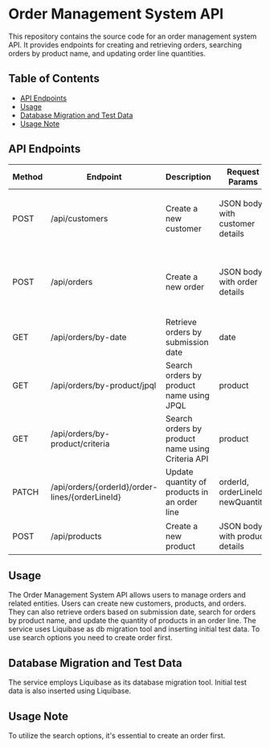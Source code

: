 # Order Management System API

This repository contains the source code for an order management system API. It provides endpoints for creating and retrieving orders, searching orders by product name, and updating order line quantities.

## Table of Contents

- [API Endpoints](#api-endpoints)
- [Usage](#usage)
- [Database Migration and Test Data](#database-migration-and-test-data)
- [Usage Note](#usage-note)

## API Endpoints

| Method | Endpoint                                        | Description                                      | Request Params                    | Example                                                                                                                                       |
|--------|-------------------------------------------------|--------------------------------------------------|-----------------------------------|-----------------------------------------------------------------------------------------------------------------------------------------------|
| POST   | /api/customers                                  | Create a new customer                            | JSON body with customer details   | `{ "fullName": "John Doe", "email": "john.doe@example.com", "telephone": "1234567890", "registrationCode": "ABC123" }`                        |
| POST   | /api/orders                                     | Create a new order                               | JSON body with order details      | `{ "customerId": 1, "submissionDate": "2023-09-26", "orderLines": [ { "productId": 1, "quantity": 2 }, { "productId": 2, "quantity": 5 } ] }` |
| GET    | /api/orders/by-date                             | Retrieve orders by submission date               | date                              | `/api/orders/by-date?date=2023-09-26`                                                                                                         |
| GET    | /api/orders/by-product/jpql                     | Search orders by product name using JPQL         | product                           | `/api/orders/by-product/jpql?product=ExampleProduct`                                                                                          |
| GET    | /api/orders/by-product/criteria                 | Search orders by product name using Criteria API | product                           | `/api/orders/by-product/criteria?product=ExampleProduct`                                                                                      |
| PATCH  | /api/orders/{orderId}/order-lines/{orderLineId} | Update quantity of products in an order line     | orderId, orderLineId, newQuantity | `/api/orders/1/order-lines/2/quantity?newQuantity=15`                                                                                         |
| POST   | /api/products                                   | Create a new product                             | JSON body with product details    | `{ "name": "Example Product", "skuCode": "EXMPL123", "unitPrice": 10.0 }`                                                                     |

## Usage

The Order Management System API allows users to manage orders and related entities. Users can create new customers, products, and orders. They can also retrieve orders based on submission date, search for orders by product name, and update the quantity of products in an order line. The service uses Liquibase as db migration tool and inserting initial test data. To use search options you need to create order first.

## Database Migration and Test Data

The service employs Liquibase as its database migration tool. Initial test data is also inserted using Liquibase.

## Usage Note

To utilize the search options, it's essential to create an order first.
